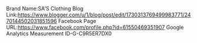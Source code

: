 Brand Name:SA'S Clothing
Blog Link:https://www.blogger.com/u/1/blog/post/edit/1730313769499983771/2470144502031851596
Facebook Page URL:https://www.facebook.com/profile.php?id=61550469351907
Google Analytics Measurement ID-G-C9R5ER7DX0

